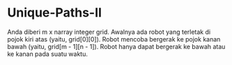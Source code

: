 # Unique-Paths-II
Anda diberi m x narray integer grid. Awalnya ada robot yang terletak di pojok kiri atas (yaitu, grid[0][0]). Robot mencoba bergerak ke pojok kanan bawah (yaitu, grid[m - 1][n - 1]). Robot hanya dapat bergerak ke bawah atau ke kanan pada suatu waktu.
